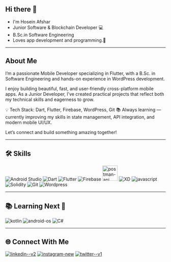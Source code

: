 ## Hi there 👋

- I'm Hosein Afshar
- Junior Software & Blockchain Developer 💻
- B.Sc.in Software Engineering 
- Loves app development and programming.🤍

---
## About Me 

I’m a passionate Mobile Developer specializing in Flutter, with a B.Sc. in Software Engineering and hands-on experience in WordPress development.

I enjoy building beautiful, fast, and user-friendly cross-platform mobile apps.
As a Junior Developer, I’ve created practical projects that reflect both my technical skills and eagerness to grow.

💡 Tech Stack: Dart, Flutter, Firebase, WordPress, Git
📚 Always learning — currently improving my skills in state management, API integration, and modern mobile UI/UX.

Let’s connect and build something amazing together!


---

## 🛠️ Skills  

<p align="left">
  <img src="https://img.icons8.com/color/48/000000/android-studio.png" alt="Android Studio"/>
  <img src="https://img.icons8.com/color/48/000000/dart.png" alt="Dart"/>
  <img src="https://img.icons8.com/color/48/000000/flutter.png" alt="Flutter"/>
  <img src="https://img.icons8.com/color/48/000000/firebase.png" alt="Firebase"/>
  <img width="48" height="48" src="https://img.icons8.com/dusk/64/postman-api.png" alt="postman-api"/> 
  <img src="https://img.icons8.com/color/48/000000/adobe-xd.png" alt="XD"/>
  <img src="https://img.icons8.com/fluency/50/javascript.png" alt="javascript"/>
  <img src="https://img.icons8.com/color/48/000000/solidity.png" alt="Solidity"/>
  <img src="https://img.icons8.com/color/48/000000/git.png" alt="Git"/>
  <img src="https://img.icons8.com/color/48/000000/wordpress.png" alt="Wordpress"/>
</p>

---
## 📚 Learning Next 📅
<img src="https://img.icons8.com/color/48/kotlin.png" alt="kotlin"/> <img src="https://img.icons8.com/fluency/50/android-os.png" alt="android-os"/>  <img src="https://img.icons8.com/color/48/000000/c-sharp-logo-2.png" alt="C#"/>





---

## 🌐 Connect With Me  

[<img src="https://img.icons8.com/3d-plastilina/50/linkedin--v2.png" alt="linkedin--v2"/>](https://www.linkedin.com/in//hosein-afshar-825338351/)
[<img src="https://img.icons8.com/3d-plastilina/50/instagram-new.png" alt="instagram-new"/>](https://www.instagram.com/hosein.afshar2002/) 
[<img src="https://img.icons8.com/3d-plastilina/50/twitter--v1.png" alt="twitter--v1"/>](https://x.com/hoseinafshar2002) 
